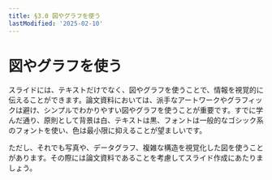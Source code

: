 ```yaml
---
title: §3.0 図やグラフを使う
lastModified: '2025-02-10'
---
```


# 図やグラフを使う

スライドには、テキストだけでなく、図やグラフを使うことで、情報を視覚的に伝えることができます。論文資料においては、派手なアートワークやグラフィックは避け、シンプルでわかりやすい図やグラフを使うことが重要です。すでに学んだ通り、原則として背景は白、テキストは黒、フォントは一般的なゴシック系のフォントを使い、色は最小限に抑えることが望ましいです。

ただし、それでも写真や、データグラフ、複雑な構造を視覚化した図を使うことがあります。その際には論文資料であることを考慮してスライド作成にあたりましょう。
